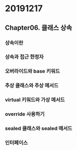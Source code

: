 # 20191217

## Chapter06. 클래스 상속
### 상속이란
### 상속과 접근 한정자
### 오버라이드와 base 키워드
### 추상 클래스와 추상 메서드
### virtual 키워드와 가상 메서드
### override 사용하기
### sealed 클래스와 sealed 메서드
### 인터페이스
